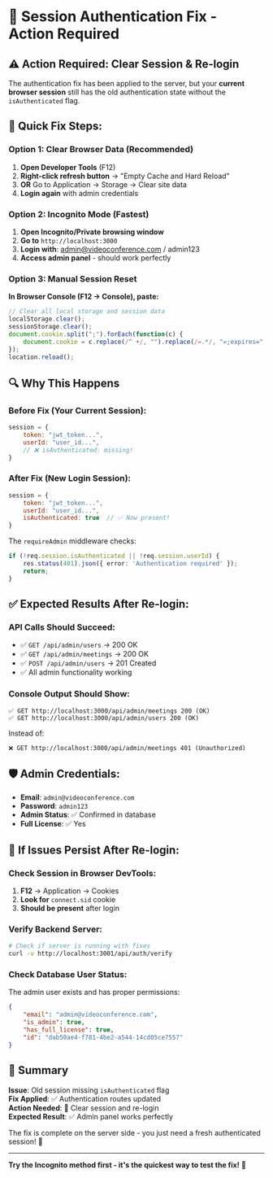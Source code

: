 # 🔄 Session Authentication Fix - Action Required

## ⚠️ **Action Required**: Clear Session & Re-login

The authentication fix has been applied to the server, but your **current browser session** still has the old authentication state without the `isAuthenticated` flag.

## 🚀 **Quick Fix Steps**:

### **Option 1: Clear Browser Data (Recommended)**
1. **Open Developer Tools** (F12)
2. **Right-click refresh button** → "Empty Cache and Hard Reload"
3. **OR** Go to Application → Storage → Clear site data
4. **Login again** with admin credentials

### **Option 2: Incognito Mode (Fastest)**
1. **Open Incognito/Private browsing window**
2. **Go to** `http://localhost:3000`
3. **Login with**: admin@videoconference.com / admin123
4. **Access admin panel** - should work perfectly

### **Option 3: Manual Session Reset**
**In Browser Console (F12 → Console), paste:**
```javascript
// Clear all local storage and session data
localStorage.clear();
sessionStorage.clear();
document.cookie.split(";").forEach(function(c) { 
    document.cookie = c.replace(/^ +/, "").replace(/=.*/, "=;expires=" + new Date().toUTCString() + ";path=/"); 
});
location.reload();
```

## 🔍 **Why This Happens**

### **Before Fix** (Your Current Session):
```javascript
session = {
    token: "jwt_token...",
    userId: "user_id...",
    // ❌ isAuthenticated: missing!
}
```

### **After Fix** (New Login Session):
```javascript
session = {
    token: "jwt_token...",
    userId: "user_id...", 
    isAuthenticated: true  // ✅ Now present!
}
```

The `requireAdmin` middleware checks:
```typescript
if (!req.session.isAuthenticated || !req.session.userId) {
    res.status(401).json({ error: 'Authentication required' });
    return;
}
```

## ✅ **Expected Results After Re-login**:

### **API Calls Should Succeed**:
- ✅ `GET /api/admin/users` → 200 OK
- ✅ `GET /api/admin/meetings` → 200 OK  
- ✅ `POST /api/admin/users` → 201 Created
- ✅ All admin functionality working

### **Console Output Should Show**:
```
✅ GET http://localhost:3000/api/admin/meetings 200 (OK)
✅ GET http://localhost:3000/api/admin/users 200 (OK)
```

Instead of:
```
❌ GET http://localhost:3000/api/admin/meetings 401 (Unauthorized)
```

## 🛡️ **Admin Credentials**:
- **Email**: `admin@videoconference.com`
- **Password**: `admin123`
- **Admin Status**: ✅ Confirmed in database
- **Full License**: ✅ Yes

## 🔧 **If Issues Persist After Re-login**:

### **Check Session in Browser DevTools**:
1. **F12** → Application → Cookies
2. **Look for** `connect.sid` cookie
3. **Should be present** after login

### **Verify Backend Server**:
```bash
# Check if server is running with fixes
curl -v http://localhost:3001/api/auth/verify
```

### **Check Database User Status**:
The admin user exists and has proper permissions:
```json
{
    "email": "admin@videoconference.com",
    "is_admin": true,
    "has_full_license": true,
    "id": "dab50ae4-f781-4be2-a544-14cd05ce7557"
}
```

## 🎯 **Summary**

**Issue**: Old session missing `isAuthenticated` flag  
**Fix Applied**: ✅ Authentication routes updated  
**Action Needed**: 🔄 Clear session and re-login  
**Expected Result**: ✅ Admin panel works perfectly  

The fix is complete on the server side - you just need a fresh authenticated session! 🚀

---

**Try the Incognito method first - it's the quickest way to test the fix!** 🎉